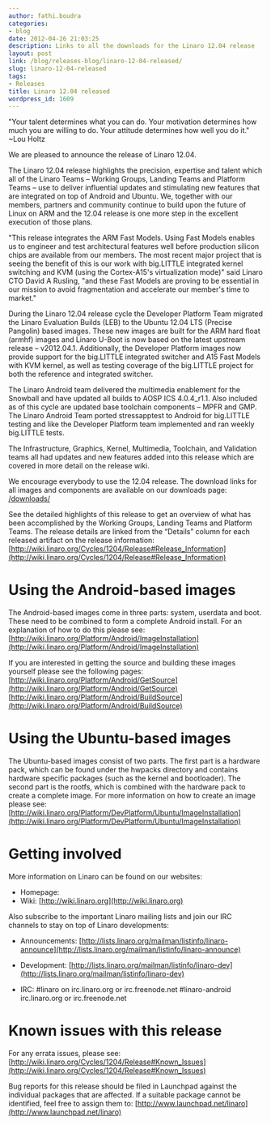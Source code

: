 ```yaml
---
author: fathi.boudra
categories:
- blog
date: 2012-04-26 21:03:25
description: Links to all the downloads for the Linaro 12.04 release
layout: post
link: /blog/releases-blog/linaro-12-04-released/
slug: linaro-12-04-released
tags:
- Releases
title: Linaro 12.04 released
wordpress_id: 1609
---
```


"Your talent determines what you can do. Your motivation determines how much you are willing to do. Your attitude determines how well you do it." ~Lou Holtz


We are pleased to announce the release of Linaro 12.04.


The Linaro 12.04 release highlights the precision, expertise and talent which all of the Linaro Teams – Working Groups, Landing Teams and Platform Teams – use to deliver influential updates and stimulating new features that are integrated on top of Android and Ubuntu. We, together with our members, partners and community continue to build upon the future of Linux on ARM and the 12.04 release is one more step in the excellent execution of those plans.


"This release integrates the ARM Fast Models. Using Fast Models enables us to engineer and test architectural features well before production silicon chips are available from our members. The most recent major project that is seeing the benefit of this is our work with big.LITTLE integrated kernel switching and KVM (using the Cortex-A15's virtualization mode)" said Linaro CTO David A Rusling, "and these Fast Models are proving to be essential in our mission to avoid fragmentation and accelerate our member's time to market."


During the Linaro 12.04 release cycle the Developer Platform Team migrated the Linaro Evaluation Builds (LEB) to the Ubuntu 12.04 LTS (Precise Pangolin) based images. These new images are built for the ARM hard float (armhf) images and Linaro U-Boot is now based on the latest upstream release – v2012.04.1. Additionally, the Developer Platform images now provide support for the big.LITTLE integrated switcher and A15 Fast Models with KVM kernel, as well as testing coverage of the big.LITTLE project for both the reference and integrated switcher.


The Linaro Android team delivered the multimedia enablement for the Snowball and have updated all builds to AOSP ICS 4.0.4_r1.1. Also included as of this cycle are updated base toolchain components – MPFR and GMP. The Linaro Android Team ported stressapptest to Android for big.LITTLE testing and like the Developer Platform team implemented and ran weekly big.LITTLE tests.


The Infrastructure, Graphics, Kernel, Multimedia, Toolchain, and Validation teams all had updates and new features added into this release which are covered in more detail on the release wiki.


We encourage everybody to use the 12.04 release. The download links for all images and components are available on our downloads page:
[/downloads/](/downloads/)


See the detailed highlights of this release to get an overview of what has been accomplished by the Working Groups, Landing Teams and Platform Teams. The release details are linked from the “Details” column for each released artifact on the release information:
[http://wiki.linaro.org/Cycles/1204/Release#Release_Information](http://wiki.linaro.org/Cycles/1204/Release#Release_Information)


Using the Android-based images
=======================


The Android-based images come in three parts: system, userdata and boot. These need to be combined to form a complete Android install. For an explanation of how to do this please see:
[http://wiki.linaro.org/Platform/Android/ImageInstallation](http://wiki.linaro.org/Platform/Android/ImageInstallation)


If you are interested in getting the source and building these images yourself please see the following pages:
[http://wiki.linaro.org/Platform/Android/GetSource](http://wiki.linaro.org/Platform/Android/GetSource)
[http://wiki.linaro.org/Platform/Android/BuildSource](http://wiki.linaro.org/Platform/Android/BuildSource)


Using the Ubuntu-based images
=======================


The Ubuntu-based images consist of two parts. The first part is a hardware pack, which can be found under the hwpacks directory and contains hardware specific packages (such as the kernel and bootloader). The second part is the rootfs, which is combined with the hardware pack to create a complete image. For more information on how to create an image please see:
[http://wiki.linaro.org/Platform/DevPlatform/Ubuntu/ImageInstallation](http://wiki.linaro.org/Platform/DevPlatform/Ubuntu/ImageInstallation)


Getting involved
============


More information on Linaro can be found on our websites:
* Homepage: []()
* Wiki: [http://wiki.linaro.org](http://wiki.linaro.org)


Also subscribe to the important Linaro mailing lists and join our IRC channels to stay on top of Linaro developments:
* Announcements:
[http://lists.linaro.org/mailman/listinfo/linaro-announce](http://lists.linaro.org/mailman/listinfo/linaro-announce)


* Development:
[http://lists.linaro.org/mailman/listinfo/linaro-dev](http://lists.linaro.org/mailman/listinfo/linaro-dev)


* IRC:
#linaro on irc.linaro.org or irc.freenode.net
#linaro-android irc.linaro.org or irc.freenode.net


Known issues with this release
=====================


For any errata issues, please see:
[http://wiki.linaro.org/Cycles/1204/Release#Known_Issues](http://wiki.linaro.org/Cycles/1204/Release#Known_Issues)


Bug reports for this release should be filed in Launchpad against the individual packages that are affected. If a suitable package cannot be identified, feel free to assign them to:
[http://www.launchpad.net/linaro](http://www.launchpad.net/linaro)